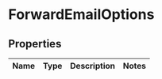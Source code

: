 # ForwardEmailOptions
## Properties

Name | Type | Description | Notes
------------ | ------------- | ------------- | -------------


